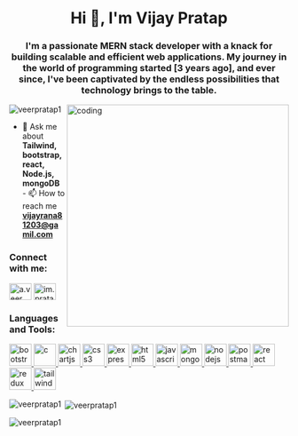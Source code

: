 <h1 align="center">Hi 👋, I'm Vijay Pratap</h1>
<h3 align="center">
  I'm a passionate MERN stack developer with a knack for building scalable and
  efficient web applications. My journey in the world of programming started [3
  years ago], and ever since, I've been captivated by the endless possibilities
  that technology brings to the table.
</h3>

<img
  align="right"
  alt="coding"
  width="400"
  src="https://res.cloudinary.com/practicaldev/image/fetch/s--0zLeX1LY--/c_limit%2Cf_auto%2Cfl_progressive%2Cq_66%2Cw_800/https://res.cloudinary.com/practicaldev/image/fetch/s--TVrZFUna--/c_limit%252Cf_auto%252Cfl_progressive%252Cq_66%252Cw_880/https://dev-to-uploads.s3.amazonaws.com/uploads/articles/wukog07lt3tvqobbl611.gif"
/>

<p align="left">
  <img
    src="https://komarev.com/ghpvc/?username=veerpratap1&label=Profile%20views&color=0e75b6&style=flat"
    alt="veerpratap1"
  />
</p>

- 💬 Ask me about **Tailwind, bootstrap, react, Node.js, mongoDB** - 📫 How to
reach me **vijayrana81203@gamil.com**

<h3 align="left">Connect with me:</h3>
<p align="left">
  <a href="https://fb.com/a.veer pratap" target="blank"
    ><img
      align="center"
      src="https://cdn-icons-png.flaticon.com/256/124/124010.png"
      alt="a.veer pratap"
      height="30"
      width="40"
  /></a>
  <a href="https://instagram.com/im.pratap_1" target="blank"
    ><img
      align="center"
      src="https://upload.wikimedia.org/wikipedia/commons/thumb/a/a5/Instagram_icon.png/600px-Instagram_icon.png"
      alt="im.pratap_1"
      height="30"
      width="40"
  /></a>
</p>

<h3 align="left">Languages and Tools:</h3>
<p align="left">
  <a href="https://getbootstrap.com" target="_blank" rel="noreferrer">
    <img
      src="https://cdn-icons-png.flaticon.com/512/5968/5968672.png"
      alt="bootstrap"
      width="40"
      height="40"
    />
  </a>
  <a href="https://www.cprogramming.com/" target="_blank" rel="noreferrer">
    <img
      src="https://upload.wikimedia.org/wikipedia/commons/thumb/1/18/C_Programming_Language.svg/926px-C_Programming_Language.svg.png"
      alt="c"
      width="40"
      height="40"
    />
  </a>
  <a href="https://www.chartjs.org" target="_blank" rel="noreferrer">
    <img
      src="https://www.chartjs.org/media/logo-title.svg"
      alt="chartjs"
      width="40"
      height="40"
    />
  </a>
  <a href="https://www.w3schools.com/css/" target="_blank" rel="noreferrer">
    <img
      src="https://upload.wikimedia.org/wikipedia/commons/thumb/6/62/CSS3_logo.svg/800px-CSS3_logo.svg.png"
      alt="css3"
      width="40"
      height="40"
    />
  </a>
  <a href="https://expressjs.com" target="_blank" rel="noreferrer">
    <img
      src="https://w7.pngwing.com/pngs/925/447/png-transparent-express-js-node-js-javascript-mongodb-node-js-text-trademark-logo.png"
      alt="express"
      width="40"
      height="40"
    />
  </a>
  <a href="https://www.w3.org/html/" target="_blank" rel="noreferrer">
    <img
      src="https://cdn-icons-png.flaticon.com/512/732/732212.png"
      alt="html5"
      width="40"
      height="40"
    />
  </a>
  <a
    href="https://developer.mozilla.org/en-US/docs/Web/JavaScript"
    target="_blank"
    rel="noreferrer"
  >
    <img
      src="https://static.vecteezy.com/system/resources/previews/027/127/463/non_2x/javascript-logo-javascript-icon-transparent-free-png.png"
      alt="javascript"
      width="40"
      height="40"
    />
  </a>
  <a href="https://www.mongodb.com/" target="_blank" rel="noreferrer">
    <img
      src="https://cdn.icon-icons.com/icons2/2415/PNG/512/mongodb_original_logo_icon_146424.png"
      alt="mongodb"
      width="40"
      height="40"
    />
  </a>
  <a href="https://nodejs.org" target="_blank" rel="noreferrer">
    <img
      src="https://static-00.iconduck.com/assets.00/node-js-icon-454x512-nztofx17.png"
      alt="nodejs"
      width="40"
      height="40"
    />
  </a>
  <a href="https://postman.com" target="_blank" rel="noreferrer">
    <img
      src="https://www.vectorlogo.zone/logos/getpostman/getpostman-icon.svg"
      alt="postman"
      width="40"
      height="40"
    />
  </a>
  <a href="https://reactjs.org/" target="_blank" rel="noreferrer">
    <img
      src="https://upload.wikimedia.org/wikipedia/commons/thumb/a/a7/React-icon.svg/1150px-React-icon.svg.png"
      alt="react"
      width="40"
      height="40"
    />
  </a>
  <a href="https://redux.js.org" target="_blank" rel="noreferrer">
    <img
      src="https://cdn.iconscout.com/icon/free/png-256/free-redux-283024.png"
      alt="redux"
      width="40"
      height="40"
    />
  </a>
  <a href="https://tailwindcss.com/" target="_blank" rel="noreferrer">
    <img
      src="https://icons-for-free.com/iconfiles/png/512/vscode+icons+type+tailwind-1324451500323172563.png"
      alt="tailwind"
      width="40"
      height="40"
    />
  </a>
</p>

<p>
  <img
    align="left"
    src="https://github-readme-stats.vercel.app/api/top-langs?username=veerpratap1&show_icons=true&locale=en&layout=compact"
    alt="veerpratap1"
  />
</p>

<p>
  &nbsp;<img
    align="center"
    src="https://github-readme-stats.vercel.app/api?username=veerpratap1&show_icons=true&locale=en"
    alt="veerpratap1"
  />
</p>

<p>
  <img
    align="center"
    src="https://github-readme-streak-stats.herokuapp.com/?user=veerpratap1&"
    alt="veerpratap1"
  />
</p>
